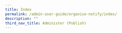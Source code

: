 ```yaml
---
title: Index
permalink: /admin-user-guide/organise-notify/index/
description: ""
third_nav_title: Administer (Publish)
---
```

